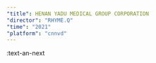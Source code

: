 ```yaml
---
"title": HENAN YADU MEDICAL GROUP CORPORATION
"director": "RHYME.Q"
"time": "2021"
"platform": "cnnvd"
---
```


:text-an-next